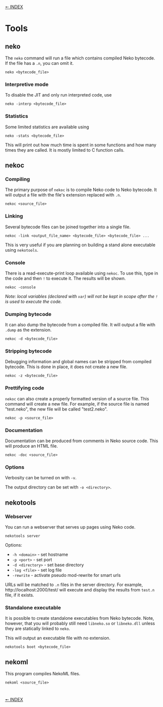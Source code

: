 [🠔 INDEX](index.md)
#

# Tools

## neko

The `neko` command will run a file which contains compiled Neko bytecode. If the file has a `.n`, you can omit it.

`neko <bytecode_file>`

### Interpretive mode

To disable the JIT and only run interpreted code, use

`neko -interp <bytecode_file>`

### Statistics

Some limited statistics are available using

`neko -stats <bytecode_file>`

This will print out how much time is spent in some functions and how many times they are called. It is mostly limited to C function calls.

## nekoc

### Compiling

The primary purpose of `nekoc` is to compile Neko code to Neko bytecode. It will output a file with the file's extension replaced with `.n`.

`nekoc <source_file>`

### Linking

Several bytecode files can be joined together into a single file.

`nekoc -link <output_file_name> <bytecode_file> <bytecode_file> ...`

This is very useful if you are planning on building a stand alone executable using `nekotools`.

### Console

There is a read-execute-print loop available using `nekoc`. To use this, type in the code and then `!` to execute it. The results will be shown.

`nekoc -console`

_Note: local variables (declared with `var`) will not be kept in scope after the `!` is used to execute the code._

### Dumping bytecode

It can also dump the bytecode from a compiled file. It will output a file with `.dump` as the extension.

`nekoc -d <bytecode_file>`

### Stripping bytecode

Debugging information and global names can be stripped from compiled bytecode. This is done in place, it does not create a new file.

`nekoc -z <bytecode_file>`

### Prettifying code

`nekoc` can also create a properly formatted version of a source file. This command will create a new file. For example, if the source file is named "test.neko", the new file will be called "test2.neko".

`nekoc -p <source_file>`

### Documentation

Documentation can be produced from comments in Neko source code. This will produce an HTML file.

`nekoc -doc <source_file>`

### Options

Verbosity can be turned on with `-v`.

The output directory can be set with `-o <directory>`.

## nekotools

### Webserver

You can run a webserver that serves up pages using Neko code.

`nekotools server`

Options:

+  `-h <domain>` - set hostname
+  `-p <port>` - set port
+  `-d <directory>` - set base directory
+  `-log <file>` - set log file
+  `-rewrite` - activate pseudo mod-rewrite for smart urls

URLs will be matched to `.n` files in the server directory. For example, http://localhost:2000/test/ will execute and display the results from `test.n` file, if it exists.

### Standalone executable

It is possible to create standalone executables from Neko bytecode. Note, however, that you will probably still need `libneko.so` or `libneko.dll` unless they are statically linked to `neko`.

This will output an executable file with no extension.

`nekotools boot <bytecode_file>`

## nekoml

This program compiles NekoML files.

`nekoml <source_file>`

#
[🠔 INDEX](index.md)